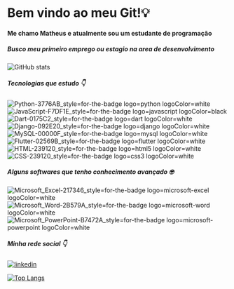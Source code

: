 # Bem vindo ao meu Git!💡

#### Me chamo Matheus e atualmente sou um estudante de programação

##### *Busco meu primeiro emprego ou estagio na area de desenvolvimento*

![GitHub stats](https://github-readme-stats.vercel.app/api?username=MatSilva1&show_icons=true&theme=dark)

##### Tecnologias que estudo 👇

![Python-3776AB_style=for-the-badge logo=python logoColor=white](https://user-images.githubusercontent.com/85714759/146919072-4d25ba7f-4432-4ccc-af4c-693635c0807e.png) 
![JavaScript-F7DF1E_style=for-the-badge logo=javascript logoColor=black](https://user-images.githubusercontent.com/85714759/146919098-0a495f77-08d2-48d6-9d91-4c0a6d8de321.png)
![Dart-0175C2_style=for-the-badge logo=dart logoColor=white](https://user-images.githubusercontent.com/85714759/146919162-1fb81549-c37a-45e8-ad44-534212353f62.png)
![Django-092E20_style=for-the-badge logo=django logoColor=white](https://user-images.githubusercontent.com/85714759/146919261-e7fe0ac8-3c5a-449a-8ca0-13554721cea7.png)
![MySQL-00000F_style=for-the-badge logo=mysql logoColor=white](https://user-images.githubusercontent.com/85714759/146919279-ba9b443a-2d95-49a2-9480-60c56b434fb6.png)
![Flutter-02569B_style=for-the-badge logo=flutter logoColor=white](https://user-images.githubusercontent.com/85714759/146919285-f808e760-da91-4416-997a-dd2c68b172b9.png)
![HTML-239120_style=for-the-badge logo=html5 logoColor=white](https://user-images.githubusercontent.com/85714759/146919471-7d2c66d0-5fcc-46e1-a306-6b0bc9a127b0.png)
![CSS-239120_style=for-the-badge logo=css3 logoColor=white](https://user-images.githubusercontent.com/85714759/146919472-5f7e4a47-99b7-4134-9324-4b9e4dd87a92.png)

##### Alguns softwares que tenho conhecimento avançado 🤓
![Microsoft_Excel-217346_style=for-the-badge logo=microsoft-excel logoColor=white](https://user-images.githubusercontent.com/85714759/146919784-f023819f-7331-4544-a4e5-6f7da6ba0b54.png)
![Microsoft_Word-2B579A_style=for-the-badge logo=microsoft-word logoColor=white](https://user-images.githubusercontent.com/85714759/146919816-0f33f1a8-1176-40b5-b83f-c132a8934cf3.png)
![Microsoft_PowerPoint-B7472A_style=for-the-badge logo=microsoft-powerpoint logoColor=white](https://user-images.githubusercontent.com/85714759/146919863-6484bda4-804e-4cb7-bd42-8058e811949f.png)

##### Minha rede social 👇
[![linkedin](https://img.shields.io/badge/LinkedIn-0077B5?style=for-the-badge&logo=linkedin&logoColor=white)](https://www.linkedin.com/in/matheussilva2/)

[![Top Langs](https://github-readme-stats.vercel.app/api/top-langs/?username=MatSilva1&layout=compact)](https://github.com/MatSilva1/github-readme-stats)
